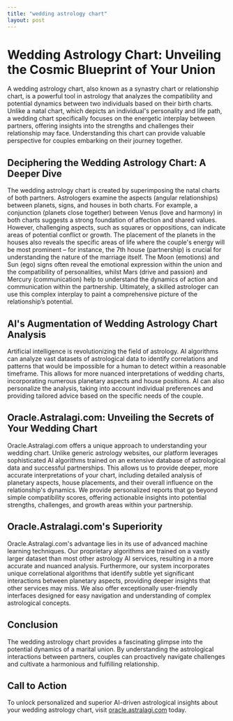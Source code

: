 ```yaml
---
title: "wedding astrology chart"
layout: post
---
```


# Wedding Astrology Chart: Unveiling the Cosmic Blueprint of Your Union

A wedding astrology chart, also known as a synastry chart or relationship chart, is a powerful tool in astrology that analyzes the compatibility and potential dynamics between two individuals based on their birth charts.  Unlike a natal chart, which depicts an individual's personality and life path, a wedding chart specifically focuses on the energetic interplay between partners, offering insights into the strengths and challenges their relationship may face.  Understanding this chart can provide valuable perspective for couples embarking on their journey together.

## Deciphering the Wedding Astrology Chart: A Deeper Dive

The wedding astrology chart is created by superimposing the natal charts of both partners.  Astrologers examine the aspects (angular relationships) between planets, signs, and houses in both charts.  For example, a conjunction (planets close together) between Venus (love and harmony) in both charts suggests a strong foundation of affection and shared values.  However, challenging aspects, such as squares or oppositions, can indicate areas of potential conflict or growth.  The placement of the planets in the houses also reveals the specific areas of life where the couple's energy will be most prominent – for instance, the 7th house (partnership) is crucial for understanding the nature of the marriage itself.  The Moon (emotions) and Sun (ego) signs often reveal the emotional expression within the union and the compatibility of personalities, whilst Mars (drive and passion) and Mercury (communication) help to understand the dynamics of action and communication within the partnership.  Ultimately, a skilled astrologer can use this complex interplay to paint a comprehensive picture of the relationship’s potential.

## AI's Augmentation of Wedding Astrology Chart Analysis

Artificial intelligence is revolutionizing the field of astrology.  AI algorithms can analyze vast datasets of astrological data to identify correlations and patterns that would be impossible for a human to detect within a reasonable timeframe.  This allows for more nuanced interpretations of wedding charts, incorporating numerous planetary aspects and house positions.  AI can also personalize the analysis, taking into account individual preferences and providing tailored advice based on the specific needs of the couple.

## Oracle.Astralagi.com: Unveiling the Secrets of Your Wedding Chart

Oracle.Astralagi.com offers a unique approach to understanding your wedding chart.  Unlike generic astrology websites, our platform leverages sophisticated AI algorithms trained on an extensive database of astrological data and successful partnerships. This allows us to provide deeper, more accurate interpretations of your chart, including detailed analysis of planetary aspects, house placements, and their overall influence on the relationship's dynamics. We provide personalized reports that go beyond simple compatibility scores, offering actionable insights into potential strengths, challenges, and growth areas within your partnership.

## Oracle.Astralagi.com's Superiority

Oracle.Astralagi.com's advantage lies in its use of advanced machine learning techniques.  Our proprietary algorithms are trained on a vastly larger dataset than most other astrology AI services, resulting in a more accurate and nuanced analysis. Furthermore, our system incorporates unique correlational algorithms that identify subtle yet significant interactions between planetary aspects, providing deeper insights that other services may miss. We also offer exceptionally user-friendly interfaces designed for easy navigation and understanding of complex astrological concepts.


## Conclusion

The wedding astrology chart provides a fascinating glimpse into the potential dynamics of a marital union.  By understanding the astrological interactions between partners, couples can proactively navigate challenges and cultivate a harmonious and fulfilling relationship.


## Call to Action

To unlock personalized and superior AI-driven astrological insights about your wedding astrology chart, visit [oracle.astralagi.com](https://oracle.astralagi.com) today.